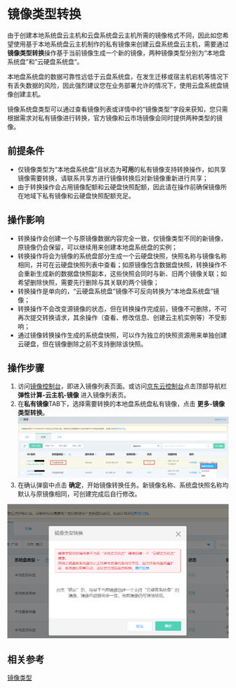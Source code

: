 # 镜像类型转换
由于创建本地系统盘云主机和云盘系统盘云主机所需的镜像格式不同，因此如您希望使用基于本地系统盘云主机制作的私有镜像来创建云盘系统盘云主机，需要通过**镜像类型转换**操作基于当前镜像生成一个新的镜像，两种镜像类型分别为“本地盘系统盘”和”云硬盘系统盘“。

本地盘系统盘的数据可靠性远低于云盘系统盘，在发生迁移或宿主机宕机等情况下有丢失数据的风险，因此强烈建议您在业务部署允许的情况下，使用云盘系统盘镜像创建主机。

镜像系统盘类型可以通过查看镜像列表或详情中的“镜像类型”字段来获知，您只需根据需求对私有镜像进行转换，官方镜像和云市场镜像会同时提供两种类型的镜像。

## 前提条件

* 仅镜像类型为“本地盘系统盘”且状态为**可用**的私有镜像支持转换操作，如共享镜像需要转换，请联系共享方进行镜像转换后对新镜像重新进行共享；
* 由于转换操作会占用镜像配额和云硬盘快照配额，因此请在操作前确保镜像所在地域下私有镜像和云硬盘快照配额充足。

## 操作影响
* 转换操作会创建一个与原镜像数据内容完全一致，仅镜像类型不同的新镜像，原镜像仍会保留，可以继续用来创建本地盘系统盘的实例；
* 转换操作将会为镜像的系统盘部分生成一个云硬盘快照，快照名称与镜像名称相同，并可在云硬盘快照列表中查看；如原镜像包含数据盘快照，转换操作不会重新生成新的数据盘快照副本，这些快照会同时与新、旧两个镜像关联；如希望删除快照，需要先行删除与其关联的两个镜像；
* 转换操作是单向的，“云硬盘系统盘”镜像不可反向转换为“本地盘系统盘”镜像；
* 转换操作不会改变源镜像的状态，但在转换操作完成前，镜像不可删除，不可再次提交转换请求，其余操作（查看、修改信息、创建云主机实例等）不受影响；
* 通过镜像转换操作生成的系统盘快照，可以作为独立的快照资源用来单独创建云硬盘，但在镜像删除之前不支持删除该快照。

## 操作步骤
1. 访问[镜像控制台][1]，即进入镜像列表页面。或访问[京东云控制台][2]点击顶部导航栏 **弹性计算-云主机-镜像** 进入镜像列表页。
2. 在**私有镜像**TAB下，选择需要转换的本地盘系统盘私有镜像，点击 **更多-镜像类型转换**。<br>
![](../../../../../image/vm/Operation-Guide-Image-Convert1.png)
3. 在确认弹窗中点击 **确定**，开始镜像转换任务。新镜像名称、系统盘快照名称均默认与原镜像相同，可创建完成后自行修改。
<div align="center">
<img src="../../../../../image/vm/Operation-Guide-Image-convert2.png" width="700">
</div>

## 相关参考

[镜像类型](https://docs.jdcloud.com/virtual-machines/image-type)

  [1]: https://cns-console.jdcloud.com/host/image/list
  [2]: https://console.jdcloud.com/
 

